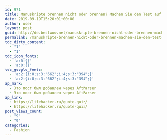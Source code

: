 ```yaml
---
id: 971
title: Manuskripte brennen nicht oder brennen? Machen Sie den Test auf der Kenntnis der bekannten Zitate!
date: 2019-09-19T15:20:01+00:00
author: user
layout: post
guid: http://de.bestwow.net/manuskripte-brennen-nicht-oder-brennen-machen-sie-den-test-auf-der-kenntnis-der-bekannten-zitate/
permalink: /manuskripte-brennen-nicht-oder-brennen-machen-sie-den-test-auf-der-kenntnis-der-bekannten-zitate/
tdc_dirty_content:
  - "1"
  - "1"
tdc_icon_fonts:
  - 'a:0:{}'
  - 'a:0:{}'
tdc_google_fonts:
  - 'a:2:{i:0;s:3:"662";i:4;s:3:"394";}'
  - 'a:2:{i:0;s:3:"662";i:4;s:3:"394";}'
ap_mark:
  - Это пост был добавлен через AftParser
  - Это пост был добавлен через AftParser
ap_link:
  - https://lifehacker.ru/quote-quiz/
  - https://lifehacker.ru/quote-quiz/
post_views_count:
  - "9"
  - "9"
categories:
  - Fashion
---
```

</p>